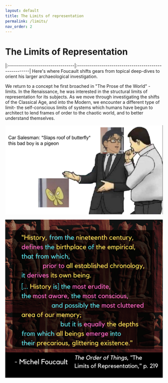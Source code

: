 ```yaml
---
layout: default
title: The Limits of representation
permalink: /limits/
nav_order: 2
---
```


# The Limits of Representation

|:---------------------------------|:------------------------------------------------------|
Here's where Foucault shifts gears from topical deep-dives to orient his larger archaeological investigation.

We return to a concept he first broached in "The Prose of the World" - limits. In the Renaissance, he was interested in the structural limits of representation for its subjects. As we move through investigating the shifts of the Classical Age, and into the Modern, we encounter a different type of limit- the self-conscious limits of systems which humans have begun to architect to lend frames of order to the chaotic world, and to better understand themselves.

![mixed memes](../memes/mixedmemes.png)

![The limits of representation](../graphics/toot_limits_graphic.png)
